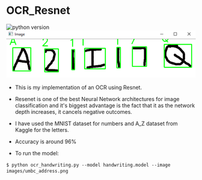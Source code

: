 # OCR_Resnet

![python version](https://img.shields.io/badge/python-3.6%2C3.7%2C3.8-blue?logo=python)
![](images/upload.PNG)

- This is my implementation of an OCR using Resnet. 

- Resenet is one of the best Neural Network architectures for image classification and it's biggest advantage is the fact that it as the network depth increases, it cancels negative outcomes.

- I have used the MNIST dataset for numbers and A_Z dataset from Kaggle for the letters.

- Accuracy is around 96%

- To run the model:
```
$ python ocr_handwriting.py --model handwriting.model --image images/umbc_address.png
```
